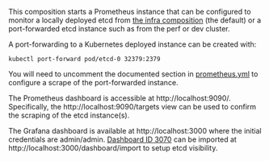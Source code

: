 This composition starts a Prometheus instance that can be configured to monitor a locally deployed etcd from [the infra composition](../telemetry-infra) (the default) or a port-forwarded etcd instance such as from the perf or dev cluster. 

A port-forwarding to a Kubernetes deployed instance can be created with:

```
kubectl port-forward pod/etcd-0 32379:2379
```

You will need to uncomment the documented section in [prometheus.yml](prometheus.yml) to configure a scrape of the port-forwarded instance.

The Prometheus dashboard is accessible at http://localhost:9090/. Specifically, the http://localhost:9090/targets view can be used to confirm the scraping of the etcd instance(s).

The Grafana dashboard is available at http://localhost:3000 where the initial credentials are admin/admin. [Dashboard ID 3070](https://grafana.com/grafana/dashboards/3070) can be imported at http://localhost:3000/dashboard/import to setup etcd visibility.